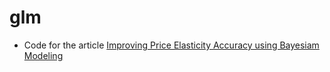 # glm

- Code for the article [Improving Price Elasticity Accuracy using Bayesiam Modeling](https://billmdevs.medium.com/improving-price-elasticity-accuracy-using-bayesian-modeling-64ed198e23f1)
